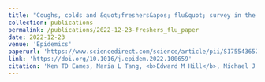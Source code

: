 ```yaml
---
title: "Coughs, colds and &quot;freshers&apos; flu&quot; survey in the University of Cambridge, 2007-2008"
collection: publications
permalink: /publications/2022-12-23-freshers_flu_paper
date: 2022-12-23
venue: 'Epidemics'
paperurl: 'https://www.sciencedirect.com/science/article/pii/S1755436522000998/pdfft?md5=979e3919c5e56bf68b4a1dd887e96d69&pid=1-s2.0-S1755436522000998-main.pdf'
link: 'https://doi.org/10.1016/j.epidem.2022.100659'
citation: 'Ken TD Eames, Maria L Tang, <b>Edward M Hill</b>, Michael J Tildesley, Jonathan M Read, Matt J Keeling, Julia R Gog. (2021). &quot;Coughs, colds and &quot;freshers&apos; flu&quot; survey in the University of Cambridge, 2007-2008.&quot; <i>Epidemics</i>, <b>18</b>: 100659. doi:10.1016/j.epidem.2022.100659.'
---
```

<!-- "Coughs, Colds and "Freshers' Flu" Survey in the University of Cambridge, 2007-2008" -->
